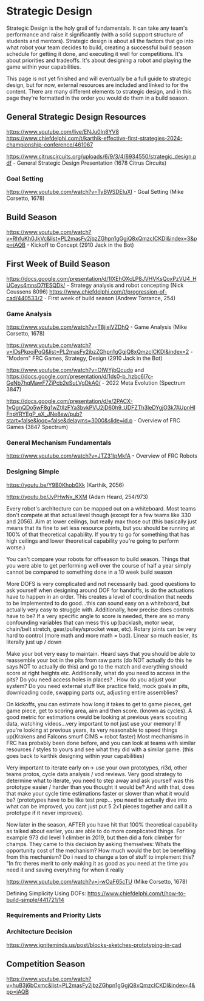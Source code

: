 # Strategic Design

Strategic Design is the holy grail of fundamentals. It can take any team's performance and raise it significantly (with a solid support structure of students and mentors). Strategic design is about all the factors that go into what robot your team decides to build, creating a successful build season schedule for getting it done, and executing it well for competitions. It's about priorities and tradeoffs. It's about designing a robot and playing the game within your capabilities. 

This page is not yet finished and will eventually be a full guide to strategic design, but for now, external resources are included and linked to for the content. There are many different elements to strategic design, and in this page they're formatted in the order you would do them in a build season.

## General Strategic Design Resources

https://www.youtube.com/live/ENJu0In8YV8
https://www.chiefdelphi.com/t/karthik-effective-first-strategies-2024-championship-conference/461067

https://www.citruscircuits.org/uploads/6/9/3/4/6934550/strategic_design.pdf - General Strategic Design Presentation (1678 Citrus Circuits)

### Goal Setting

https://www.youtube.com/watch?v=TyBWSDEIuXI - Goal Setting (Mike Corsetto, 1678)

## Build Season

https://www.youtube.com/watch?v=RhfuKh0JkVc&list=PL2masFy2jbzZGhpn1gGgjQ8xQmzcICKDl&index=3&pp=iAQB - Kickoff to Concept (2910 Jack in the Bot)

## First Week of Build Season

https://docs.google.com/presentation/d/1IXEhOXcLP8JVHVKsQoxPzVU4_HUCeys4mnsD7fESQDk/ - Strategy analysis and robot concepting (Nick Coussens 8096)
https://www.chiefdelphi.com/t/progression-of-cad/440533/2 - First week of build season (Andrew Torrance, 254)


### Game Analysis

https://www.youtube.com/watch?v=T8jixiVZDhQ - Game Analysis (Mike Corsetto, 1678)

https://www.youtube.com/watch?v=IDsPkpojPqQ&list=PL2masFy2jbzZGhpn1gGgjQ8xQmzcICKDl&index=2 - "Modern" FRC Games, Strategy, Design (2910 Jack in the Bot)

https://www.youtube.com/watch?v=OIWYjbQcudo and https://docs.google.com/presentation/d/1ds0-b_hzbc6l7c-GeNb7hqMawF7ZjPcb2eSuLVgDkA0/ - 2022 Meta Evolution (Spectrum 3847)

https://docs.google.com/presentation/d/e/2PACX-1vQgnQDo5wF8g1wZtlIzFYa3bvkPVU2jD60h9_UDFZTh3leDYgjO3k7AUpnHIFnpYRYEgP_eX_JNe8ew/pub?start=false&loop=false&delayms=3000&slide=id.p - Overview of FRC Games (3847 Spectrum)

### General Mechanism Fundamentals

https://www.youtube.com/watch?v=JTZ31lpMkfA - Overview of FRC Robots

### Designing Simple

https://youtu.be/Y9B0Khob0Xk (Karthik, 2056)

https://youtu.be/JyPHwNx_KXM (Adam Heard, 254/973)

Every robot's architecture can be mapped out on a whiteboard. Most teams don't compete at that actual level though (except for a few teams like 330 and 2056). Aim at lower ceilings, but really max those out (this basically just means that its fine to set less resource points, but you should be running at 100% of that theoretical capability.  If you try to go for something that has high ceilings and lower theoretical capability you're going to perform worse.)

You can't compare your robots for offseason to build season. Things that you were able to get performing well over the course of half a year simply cannot be compared to something done in a 10 week build season

More DOFS is very complicated and not necessarily bad. good questions to ask yourself when designing around DOF for handoffs, is do the actuations have to happen in an order.  This creates a level of coordination that needs to be implemented to do good...this can sound easy on a whiteboard, but actually very easy to struggle with. Additionally, how precise does controls have to be? If a very specific angle to score is needed, there are so many confounding variables that can mess this up(backlash, motor wear, chain/belt stretch, gear/pulley/sprocket wear, etc). Rotary joints can be very hard to control (more math and more math = bad). Linear so much easier, its literally just up / down

Make your bot very easy to maintain. Heard says that you should be able to reassemble your bot in the pits from raw parts (do NOT actually do this he says NOT to actually do this) and go to the match and everything should score at right heights etc. Additionally, what do you need to access in the pits? Do you need access holes in places? . How do you adjust your system?  Do you need external stuff like practice field, mock goals in pits, downloading code, swapping parts out, adjusting entire assemblies?

On kickoffs, you can estimate how long it takes to get to game pieces, get game piece, get to scoring area, aim and then score. (known as cycles). A good metric for estimations owuld be looking at previous years scouting data, watching videos...very important to not just use your memory!  If you're looking at previous years, its very reasonable to speed things up(Krakens and Falcons smurf CIMS = robot faster) Most mechanisms in FRC has probably been done before, and you can look at teams with similar resources / styles to yours and see what they did with a similar game. (this goes back to karthik designing within your capabilities)

Very important to iterate early on-> use your own prototypes, ri3d, other teams protos, cycle data analysis / vod reviews. Very good strategy to determine what to iterate, you need to step away and ask yourself was this prototype easier / harder than you thought it would be? And with that, does that make your cycle time estimations faster or slower than what it would be? (prototypes have to be like test prep... you need to actually dive into what can be improved, you cant just put 5 2x1 pieces together and call it a prototype if it never improves).

Now later in the season, AFTER you have hit that 100% theoretical capability as talked about earlier, you are able to do more complicated things. For example 973 did level 1 climber in 2019, but then did a fork climber for champs. They came to this decision by asking themselves: Whats the opportunity cost of the mechanism? How much would the bot be benefiting from this mechanism? Do i need to change a ton of stuff to implement this? "In frc theres merit to only making it as good as you need at the time you need it and saving everything for when it really

https://www.youtube.com/watch?v=j-wOaF65cTU (Mike Corsetto, 1678)

Defining Simplicity Using DOFs: https://www.chiefdelphi.com/t/how-to-build-simple/441721/14 

### Requirements and Priority Lists

### Architecture Decision

https://www.igniteminds.us/post/blocks-sketches-prototyping-in-cad

## Competition Season

https://www.youtube.com/watch?v=huB3j6bCxmc&list=PL2masFy2jbzZGhpn1gGgjQ8xQmzcICKDl&index=4&pp=iAQB

<br>
